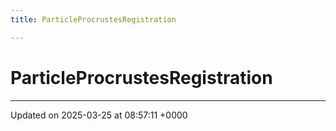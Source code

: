 ```yaml
---
title: ParticleProcrustesRegistration

---
```


# ParticleProcrustesRegistration





-------------------------------

Updated on 2025-03-25 at 08:57:11 +0000